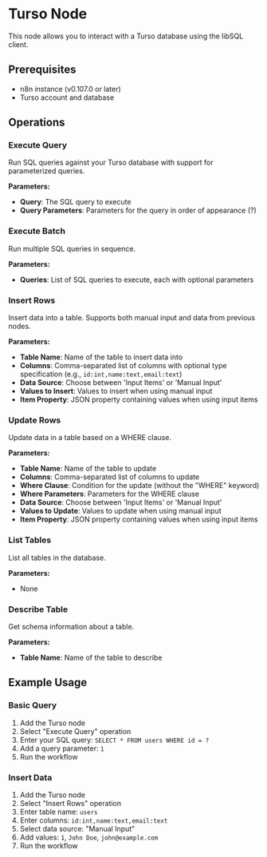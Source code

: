 # Turso Node

This node allows you to interact with a Turso database using the libSQL client.

## Prerequisites

- n8n instance (v0.107.0 or later)
- Turso account and database

## Operations

### Execute Query

Run SQL queries against your Turso database with support for parameterized queries.

**Parameters:**
- **Query**: The SQL query to execute
- **Query Parameters**: Parameters for the query in order of appearance (?)

### Execute Batch

Run multiple SQL queries in sequence.

**Parameters:**
- **Queries**: List of SQL queries to execute, each with optional parameters

### Insert Rows

Insert data into a table. Supports both manual input and data from previous nodes.

**Parameters:**
- **Table Name**: Name of the table to insert data into
- **Columns**: Comma-separated list of columns with optional type specification (e.g., `id:int,name:text,email:text`)
- **Data Source**: Choose between 'Input Items' or 'Manual Input'
- **Values to Insert**: Values to insert when using manual input
- **Item Property**: JSON property containing values when using input items

### Update Rows

Update data in a table based on a WHERE clause.

**Parameters:**
- **Table Name**: Name of the table to update
- **Columns**: Comma-separated list of columns to update
- **Where Clause**: Condition for the update (without the "WHERE" keyword)
- **Where Parameters**: Parameters for the WHERE clause
- **Data Source**: Choose between 'Input Items' or 'Manual Input'
- **Values to Update**: Values to update when using manual input
- **Item Property**: JSON property containing values when using input items

### List Tables

List all tables in the database.

**Parameters:**
- None

### Describe Table

Get schema information about a table.

**Parameters:**
- **Table Name**: Name of the table to describe

## Example Usage

### Basic Query

1. Add the Turso node
2. Select "Execute Query" operation
3. Enter your SQL query: `SELECT * FROM users WHERE id = ?`
4. Add a query parameter: `1`
5. Run the workflow

### Insert Data

1. Add the Turso node
2. Select "Insert Rows" operation
3. Enter table name: `users`
4. Enter columns: `id:int,name:text,email:text`
5. Select data source: "Manual Input"
6. Add values: `1`, `John Doe`, `john@example.com`
7. Run the workflow
